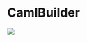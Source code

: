 # CamlBuilder
![](https://github.com/ValenteMesmo/ValenteMesmo.CamlBuilder/workflows/.NET%20Framework/badge.svg)
